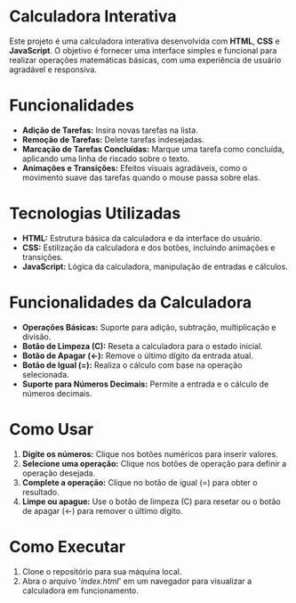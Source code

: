 # Calculadora Interativa
Este projeto é uma calculadora interativa desenvolvida com **HTML**, **CSS** e **JavaScript**. O objetivo é fornecer uma interface simples e funcional para realizar operações matemáticas básicas, com uma experiência de usuário agradável e responsiva.

# Funcionalidades
- **Adição de Tarefas:** Insira novas tarefas na lista.
- **Remoção de Tarefas:** Delete tarefas indesejadas.
- **Marcação de Tarefas Concluídas:** Marque uma tarefa como concluída, aplicando uma linha de riscado sobre o texto.
- **Animações e Transições:** Efeitos visuais agradáveis, como o movimento suave das tarefas quando o mouse passa sobre elas.
# Tecnologias Utilizadas
- **HTML:** Estrutura básica da calculadora e da interface do usuário.
- **CSS:** Estilização da calculadora e dos botões, incluindo animações e transições.
- **JavaScript:** Lógica da calculadora, manipulação de entradas e cálculos.
# Funcionalidades da Calculadora
- **Operações Básicas:** Suporte para adição, subtração, multiplicação e divisão.
- **Botão de Limpeza (C):** Reseta a calculadora para o estado inicial.
- **Botão de Apagar (←):** Remove o último dígito da entrada atual.
- **Botão de Igual (=):** Realiza o cálculo com base na operação selecionada.
- **Suporte para Números Decimais:** Permite a entrada e o cálculo de números decimais.
# Como Usar
1. **Digite os números:** Clique nos botões numéricos para inserir valores.
2. **Selecione uma operação:** Clique nos botões de operação para definir a operação desejada.
3. **Complete a operação:** Clique no botão de igual (=) para obter o resultado.
4. **Limpe ou apague:** Use o botão de limpeza (C) para resetar ou o botão de apagar (←) para remover o último dígito.
# Como Executar
1. Clone o repositório para sua máquina local.
2. Abra o arquivo '*index.html*' em um navegador para visualizar a calculadora em funcionamento.
